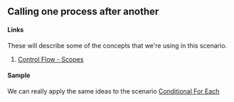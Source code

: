 ## Calling one process after another

#### Links

These will describe some of the concepts that we're using in this scenario.

1. [Control Flow - Scopes](https://docs.microsoft.com/en-us/azure/logic-apps/logic-apps-control-flow-run-steps-group-scopes)

#### Sample

We can really apply the same ideas to the scenario [Conditional For Each](README-Conditional-for-each.md)
